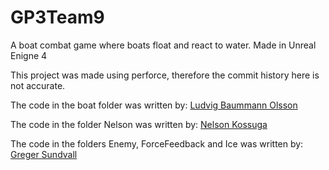 # GP3Team9
A boat combat game where boats float and react to water. Made in Unreal Enigne 4

This project was made using perforce, therefore the commit history here is not accurate.

The code in the boat folder was written by: [Ludvig Baummann Olsson](https://github.com/M1m1c)

The code in the folder Nelson was written by: [Nelson Kossuga](https://github.com/5Daydreams)

The code in the folders Enemy, ForceFeedback and Ice was written by: [Greger Sundvall](https://github.com/GregerSundvall)
